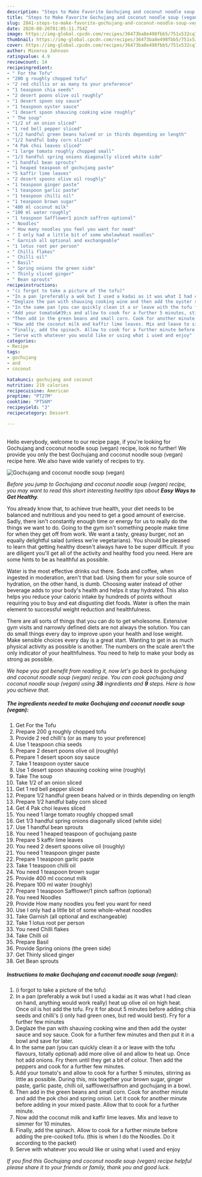```yaml
---
description: "Steps to Make Favorite Gochujang and coconut noodle soup (vegan)"
title: "Steps to Make Favorite Gochujang and coconut noodle soup (vegan)"
slug: 2841-steps-to-make-favorite-gochujang-and-coconut-noodle-soup-vegan
date: 2020-08-26T01:05:11.754Z
image: https://img-global.cpcdn.com/recipes/36473ba8e498fbb5/751x532cq70/gochujang-and-coconut-noodle-soup-vegan-recipe-main-photo.jpg
thumbnail: https://img-global.cpcdn.com/recipes/36473ba8e498fbb5/751x532cq70/gochujang-and-coconut-noodle-soup-vegan-recipe-main-photo.jpg
cover: https://img-global.cpcdn.com/recipes/36473ba8e498fbb5/751x532cq70/gochujang-and-coconut-noodle-soup-vegan-recipe-main-photo.jpg
author: Minerva Johnson
ratingvalue: 4.9
reviewcount: 14
recipeingredient:
- " For the Tofu"
- "200 g roughly chopped tofu"
- "2 red chillis or as many to your preference"
- "1 teaspoon chia seeds"
- "2 desert poons olive oil roughly"
- "1 desert spoon soy sauce"
- "1 teaspoon oyster sauce"
- "1 desert spoon shauxing cooking wine roughly"
- " The soup"
- "1/2 of an onion sliced"
- "1 red bell pepper sliced"
- "1/2 handful green beans halved or in thirds depending on length"
- "1/2 handful baby corn sliced"
- "4 Pak choi leaves sliced"
- "1 large tomato roughly chopped small"
- "1/3 handful spring onions diagonally sliced white side"
- "1 handful bean sprouts"
- "1 heaped teaspoon of gochujang paste"
- "5 kaffir lime leaves"
- "2 desert spoons olive oil roughly"
- "1 teaspoon ginger paste"
- "1 teaspoon garlic paste"
- "1 teaspoon chilli oil"
- "1 teaspoon brown sugar"
- "400 ml coconut milk"
- "100 ml water roughly"
- "1 teaspoon Safflower1 pinch saffron optional"
- " Noodles"
- " How many noodles you feel you want for need"
- " I only had a little bit of some wholewheat noodles"
- " Garnish all optional and exchangeable"
- "1 lotus root per person"
- " Chilli flakes"
- " Chilli oil"
- " Basil"
- " Spring onions the green side"
- " Thinly sliced ginger"
- " Bean sprouts"
recipeinstructions:
- "(i forgot to take a picture of the tofu)"
- "In a pan (preferably a wok but I used a kadai as it was what I had clean on hand, anything would work really) heat up olive oil on high heat. Once oil is hot add the tofu. Fry it for about 5 minutes before adding chia seeds and chilli&#39;s (i only had green ones, but red would best). Fry for a further few minutes"
- "Deglaze the pan with shauxing cooking wine and then add the oyster sauce and soy sauce. Cook for a further few minutes and then put it in a bowl and save for later."
- "In the same pan (you can quickly clean it a or leave with the tofu flavours, totally optional) add more olive oil and allow to heat up. Once hot add onions. Fry them until they get a bit of colour. Then add the peppers and cook for a further few minutes."
- "Add your tomato&#39;s and allow to cook for a further 5 minutes, stirring as little as possible. During this, mix together your brown sugar, ginger paste, garlic paste, chilli oil, safflower/saffron and gochujang in a bowl."
- "Then add in the green beans and small corn. Cook for another minute and add the pok choi and spring onion. Let it cook for another minute before adding in your mixed paste. Allow that to cook for a further minute."
- "Now add the coconut milk and kaffir lime leaves. Mix and leave to simmer for 10 minutes."
- "Finally, add the spinach. Allow to cook for a further minute before adding the pre-cooked tofu. (this is when I do the Noodles. Do it according to the packet)"
- "Serve with whatever you would like or using what i used and enjoy"
categories:
- Recipe
tags:
- gochujang
- and
- coconut

katakunci: gochujang and coconut 
nutrition: 219 calories
recipecuisine: American
preptime: "PT27M"
cooktime: "PT56M"
recipeyield: "3"
recipecategory: Dessert

---
```

<br>
Hello everybody, welcome to our recipe page, if you're looking for Gochujang and coconut noodle soup (vegan) recipe, look no further! We provide you only the best Gochujang and coconut noodle soup (vegan) recipe here. We also have wide variety of recipes to try.
<br>


![Gochujang and coconut noodle soup (vegan)](https://img-global.cpcdn.com/recipes/36473ba8e498fbb5/751x532cq70/gochujang-and-coconut-noodle-soup-vegan-recipe-main-photo.jpg)

<i>Before you jump to Gochujang and coconut noodle soup (vegan) recipe, you may want to read this short interesting healthy tips about <strong>Easy Ways to Get Healthy</strong>.</i>

You already know that, to achieve true health, your diet needs to be balanced and nutritious and you need to get a good amount of exercise. Sadly, there isn't constantly enough time or energy for us to really do the things we want to do. Going to the gym isn't something people make time for when they get off from work. We want a tasty, greasy burger, not an equally delightful salad (unless we’re vegetarians). You should be pleased to learn that getting healthy doesn't always have to be super difficult. If you are diligent you'll get all of the activity and healthy food you need. Here are some hints to be as healthful as possible.

Water is the most effective drinks out there. Soda and coffee, when ingested in moderation, aren't that bad. Using them for your sole source of hydration, on the other hand, is dumb. Choosing water instead of other beverage adds to your body's health and helps it stay hydrated. This also helps you reduce your caloric intake by hundreds of points without requiring you to buy and eat disgusting diet foods. Water is often the main element to successful weight reduction and healthfulness.

There are all sorts of things that you can do to get wholesome. Extensive gym visits and narrowly defined diets are not always the solution. You can do small things every day to improve upon your health and lose weight. Make sensible choices every day is a great start. Wanting to get in as much physical activity as possible is another. The numbers on the scale aren't the only indicator of your healthfulness. You need to help to make your body as strong as possible. 


<i>We hope you got benefit from reading it, now let's go back to gochujang and coconut noodle soup (vegan) recipe. You can cook gochujang and coconut noodle soup (vegan) using <strong>38</strong> ingredients and <strong>9</strong> steps. Here is how you achieve that.
</i>

##### The ingredients needed to make Gochujang and coconut noodle soup (vegan):

1. Get  For the Tofu
1. Prepare 200 g roughly chopped tofu
1. Provide 2 red chilli&#39;s (or as many to your preference)
1. Use 1 teaspoon chia seeds
1. Prepare 2 desert poons olive oil (roughly)
1. Prepare 1 desert spoon soy sauce
1. Take 1 teaspoon oyster sauce
1. Use 1 desert spoon shauxing cooking wine (roughly)
1. Take  The soup
1. Take 1/2 of an onion sliced
1. Get 1 red bell pepper sliced
1. Prepare 1/2 handful green beans halved or in thirds depending on length
1. Prepare 1/2 handful baby corn sliced
1. Get 4 Pak choi leaves sliced
1. You need 1 large tomato roughly chopped small
1. Get 1/3 handful spring onions diagonally sliced (white side)
1. Use 1 handful bean sprouts
1. You need 1 heaped teaspoon of gochujang paste
1. Prepare 5 kaffir lime leaves
1. You need 2 desert spoons olive oil (roughly)
1. You need 1 teaspoon ginger paste
1. Prepare 1 teaspoon garlic paste
1. Take 1 teaspoon chilli oil
1. You need 1 teaspoon brown sugar
1. Provide 400 ml coconut milk
1. Prepare 100 ml water (roughly)
1. Prepare 1 teaspoon Safflower/1 pinch saffron (optional)
1. You need  Noodles
1. Provide  How many noodles you feel you want for need
1. Use  I only had a little bit of some whole-wheat noodles
1. Take  Garnish (all optional and exchangeable)
1. Take 1 lotus root per person
1. You need  Chilli flakes
1. Take  Chilli oil
1. Prepare  Basil
1. Provide  Spring onions (the green side)
1. Get  Thinly sliced ginger
1. Get  Bean sprouts


##### Instructions to make Gochujang and coconut noodle soup (vegan):

1. (i forgot to take a picture of the tofu)
1. In a pan (preferably a wok but I used a kadai as it was what I had clean on hand, anything would work really) heat up olive oil on high heat. Once oil is hot add the tofu. Fry it for about 5 minutes before adding chia seeds and chilli&#39;s (i only had green ones, but red would best). Fry for a further few minutes
1. Deglaze the pan with shauxing cooking wine and then add the oyster sauce and soy sauce. Cook for a further few minutes and then put it in a bowl and save for later.
1. In the same pan (you can quickly clean it a or leave with the tofu flavours, totally optional) add more olive oil and allow to heat up. Once hot add onions. Fry them until they get a bit of colour. Then add the peppers and cook for a further few minutes.
1. Add your tomato&#39;s and allow to cook for a further 5 minutes, stirring as little as possible. During this, mix together your brown sugar, ginger paste, garlic paste, chilli oil, safflower/saffron and gochujang in a bowl.
1. Then add in the green beans and small corn. Cook for another minute and add the pok choi and spring onion. Let it cook for another minute before adding in your mixed paste. Allow that to cook for a further minute.
1. Now add the coconut milk and kaffir lime leaves. Mix and leave to simmer for 10 minutes.
1. Finally, add the spinach. Allow to cook for a further minute before adding the pre-cooked tofu. (this is when I do the Noodles. Do it according to the packet)
1. Serve with whatever you would like or using what i used and enjoy


<i>If you find this Gochujang and coconut noodle soup (vegan) recipe helpful please share it to your friends or family, thank you and good luck.</i>
